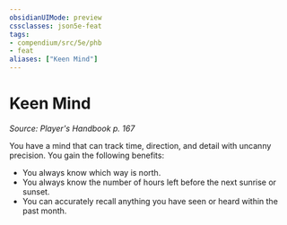 ```yaml
---
obsidianUIMode: preview
cssclasses: json5e-feat
tags:
- compendium/src/5e/phb
- feat
aliases: ["Keen Mind"]
---
```

# Keen Mind
*Source: Player's Handbook p. 167*  

You have a mind that can track time, direction, and detail with uncanny precision. You gain the following benefits:

- You always know which way is north.  
- You always know the number of hours left before the next sunrise or sunset.  
- You can accurately recall anything you have seen or heard within the past month.